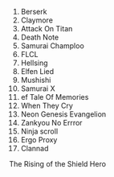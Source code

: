 1. Berserk
2. Claymore
3. Attack On Titan
4. Death Note
5. Samurai Champloo
6. FLCL
7. Hellsing
8. Elfen Lied
9. Mushishi
10. Samurai X
11. ef Tale Of Memories
12. When They Cry
13. Neon Genesis Evangelion
14. Zankyou No Errror
15. Ninja scroll
16. Ergo Proxy
17. Clannad



The Rising of the Shield Hero 
